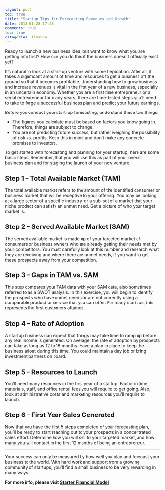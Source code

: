 ```yaml
---
layout: post
toc: true
title: "Startup Tips for Forecasting Revenues and Growth"
date: 2013-01-28 17:48
comments: true
toc: true
categories: finance
---
```


Ready to launch a new business idea, but want to know what you are getting into first?  How can you do this if the business doesn’t officially exist yet?

It’s natural to look at a start-up venture with some trepidation.  After all, it takes a significant amount of time and resources to get a business off the ground so that it becomes profitable. Understanding how to grow business and increase revenues is vital in the first year of a new business, especially in an uncertain economy. Whether you are a first time entrepreneur or a serial entrepreneur for many years, there are time-tested  steps you’ll need to take to forge a successful business plan and predict your future earnings.

Before you conduct your start-up forecasting, understand these two things:

- The figures you calculate must be based on factors you know going in. Therefore, things are subject to change.
- You are not predicting future success, but rather weighing the possibility of risk vs. profits. Keep this in mind and don’t make any concrete promises to investors.

To get started with forecasting and planning for your startup, here are some basic steps. Remember, that you will use this as part of your overall business plan and for staging the launch of your new venture.

## Step 1 – Total Available Market (TAM)

The total available market refers to the amount of the identified consumer or business market that will be receptive to your offering. You may be looking at a large sector of a specific industry, or a sub-set of a market that your niche product can satisfy an unmet need. Get a picture of who your target market is.

## Step 2 – Served Available Market (SAM)

The served available market is made up of your targeted market of consumers or business owners who are already getting their needs met by your competitors. You must carefully look at this number and research what they are receiving and where there are unmet needs, if you want to get these prospects away from your competition.

## Step 3 – Gaps in TAM vs. SAM

This step compares your TAM data with your SAM data, also sometimes referred to as a SWOT analysis. In this exercise, you will begin to identify the prospects who have unmet needs or are not currently using a comparable product or service that you can offer. For many startups, this represents the first customers attained.

## Step 4 – Rate of Adoption

A startup business can expect that things may take time to ramp up before any real income is generated. On average, the rate of adoption by prospects can take as long as 12 to 18 months. Have a plan in place to keep the business afloat during this time. You could maintain a day job or bring investment partners on board.

## Step 5 – Resources to Launch

You’ll need many resources in the first year of a startup. Factor in time, materials, staff, and office rental fees you will require to get going. Also, look at administrative costs and marketing resources you’ll require to launch.

## Step 6 – First Year Sales Generated

Now that you have the first 5 steps completed of your forecasting plan, you’ll be ready to start reaching out to your prospects in a concentrated sales effort. Determine how you will sell to your targeted market, and how many you will contact in the first 12 months of being an entrepreneur.

<hr>

Your success can only be measured by how well you plan and forecast your business to the world. With hard work and support from a growing community of startups, you’ll find a small business to be very rewarding in many ways.

**For more info, please visit [Starter Financial Model](http://www.starterfinancialmodel.com)**
